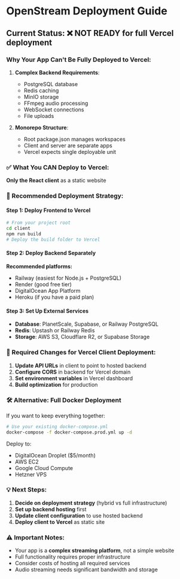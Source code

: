 # OpenStream Deployment Guide

## Current Status: ❌ NOT READY for full Vercel deployment

### Why Your App Can't Be Fully Deployed to Vercel:

1. **Complex Backend Requirements**:
   - PostgreSQL database
   - Redis caching
   - MinIO storage
   - FFmpeg audio processing
   - WebSocket connections
   - File uploads

2. **Monorepo Structure**:
   - Root package.json manages workspaces
   - Client and server are separate apps
   - Vercel expects single deployable unit

### ✅ What You CAN Deploy to Vercel:

**Only the React client** as a static website

### 🚀 Recommended Deployment Strategy:

#### Step 1: Deploy Frontend to Vercel
```bash
# From your project root
cd client
npm run build
# Deploy the build folder to Vercel
```

#### Step 2: Deploy Backend Separately
**Recommended platforms:**
- Railway (easiest for Node.js + PostgreSQL)
- Render (good free tier)
- DigitalOcean App Platform
- Heroku (if you have a paid plan)

#### Step 3: Set Up External Services
- **Database**: PlanetScale, Supabase, or Railway PostgreSQL
- **Redis**: Upstash or Railway Redis
- **Storage**: AWS S3, Cloudflare R2, or Supabase Storage

### 📝 Required Changes for Vercel Client Deployment:

1. **Update API URLs** in client to point to hosted backend
2. **Configure CORS** in backend for Vercel domain
3. **Set environment variables** in Vercel dashboard
4. **Build optimization** for production

### 🛠️ Alternative: Full Docker Deployment

If you want to keep everything together:
```bash
# Use your existing docker-compose.yml
docker-compose -f docker-compose.prod.yml up -d
```

Deploy to:
- DigitalOcean Droplet ($5/month)
- AWS EC2
- Google Cloud Compute
- Hetzner VPS

### 💡 Next Steps:

1. **Decide on deployment strategy** (hybrid vs full infrastructure)
2. **Set up backend hosting** first
3. **Update client configuration** to use hosted backend
4. **Deploy client to Vercel** as static site

### ⚠️ Important Notes:

- Your app is a **complex streaming platform**, not a simple website
- Full functionality requires proper infrastructure
- Consider costs of hosting all required services
- Audio streaming needs significant bandwidth and storage